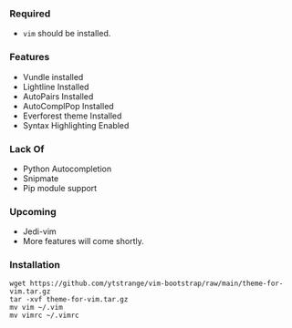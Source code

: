 ### Required
* `vim` should be installed.

### Features
* Vundle installed
* Lightline Installed
* AutoPairs Installed
* AutoComplPop Installed
* Everforest theme Installed
* Syntax Highlighting Enabled

### Lack Of
* Python Autocompletion
* Snipmate
* Pip module support

### Upcoming
* Jedi-vim
* More features will come shortly.

### Installation

```shell
wget https://github.com/ytstrange/vim-bootstrap/raw/main/theme-for-vim.tar.gz
tar -xvf theme-for-vim.tar.gz
mv vim ~/.vim
mv vimrc ~/.vimrc
```
